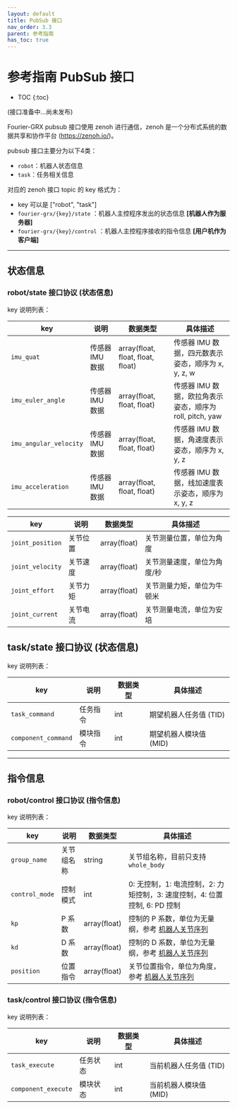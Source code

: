 ```yaml
---
layout: default
title: PubSub 接口
nav_order: 3.3
parent: 参考指南
has_toc: true
---
```


# 参考指南 PubSub 接口

* TOC
{:toc}

(接口准备中...尚未发布)

Fourier-GRX pubsub 接口使用 zenoh 进行通信，zenoh 是一个分布式系统的数据共享和协作平台 (https://zenoh.io/)。

pubsub 接口主要分为以下4类：

- `robot`：机器人状态信息
- `task`：任务相关信息

对应的 zenoh 接口 topic 的 key 格式为：

- key 可以是 ["robot", "task"]
- `fourier-grx/{key}/state` ：机器人主控程序发出的状态信息 **[机器人作为服务器]**
- `fourier-grx/{key}/control` ：机器人主控程序接收的指令信息 **[用户机作为客户端]**

---

## 状态信息

### robot/state 接口协议 (状态信息)

key 说明列表：

| key                    | 说明         | 数据类型                              | 具体描述                                    |
|------------------------|------------|-----------------------------------|-----------------------------------------|
| `imu_quat`             | 传感器 IMU 数据 | array(float, float, float, float) | 传感器 IMU 数据，四元数表示姿态，顺序为 x, y, z, w       |
| `imu_euler_angle`      | 传感器 IMU 数据 | array(float, float, float)        | 传感器 IMU 数据，欧拉角表示姿态，顺序为 roll, pitch, yaw |
| `imu_angular_velocity` | 传感器 IMU 数据 | array(float, float, float)        | 传感器 IMU 数据，角速度表示姿态，顺序为 x, y, z          |
| `imu_acceleration`     | 传感器 IMU 数据 | array(float, float, float)        | 传感器 IMU 数据，线加速度表示姿态，顺序为 x, y, z         |

| key              | 说明   | 数据类型         | 具体描述           |
|------------------|------|--------------|----------------|
| `joint_position` | 关节位置 | array(float) | 关节测量位置，单位为角度   |
| `joint_velocity` | 关节速度 | array(float) | 关节测量速度，单位为角度/秒 |
| `joint_effort`   | 关节力矩 | array(float) | 关节测量力矩，单位为牛顿米  |
| `joint_current`  | 关节电流 | array(float) | 关节测量电流，单位为安培   |

## task/state 接口协议 (状态信息)

key 说明列表：

| key                 | 说明   | 数据类型 | 具体描述           |
|---------------------|------|------|----------------|
| `task_command`      | 任务指令 | int  | 期望机器人任务值 (TID) |
| `component_command` | 模块指令 | int  | 期望机器人模块值 (MID) |

---

## 指令信息

### robot/control 接口协议 (指令信息)

key 说明列表：

| key            | 说明    | 数据类型         | 具体描述                                                                        |
|----------------|-------|--------------|-----------------------------------------------------------------------------|
| `group_name`   | 关节组名称 | string       | 关节组名称，目前只支持 `whole_body`                                                    |
| `control_mode` | 控制模式  | int          | 0: 无控制，1: 电流控制，2: 力矩控制，3: 速度控制，4: 位置控制, 6: PD 控制                            |
| `kp`           | P 系数  | array(float) | 控制的 P 系数，单位为无量纲，参考 [机器人关节序列](/fourier-grx-N1/docs/reference/joint_sequence) |
| `kd`           | D 系数  | array(float) | 控制的 D 系数，单位为无量纲，参考 [机器人关节序列](/fourier-grx-N1/docs/reference/joint_sequence) |
| `position`     | 位置指令  | array(float) | 关节位置指令，单位为角度，参考 [机器人关节序列](/fourier-grx-N1/docs/reference/joint_sequence)    |

### task/control 接口协议 (指令信息)

key 说明列表：

| key                 | 说明   | 数据类型 | 具体描述           |
|---------------------|------|------|----------------|
| `task_execute`      | 任务状态 | int  | 当前机器人任务值 (TID) |
| `component_execute` | 模块状态 | int  | 当前机器人模块值 (MID) |
